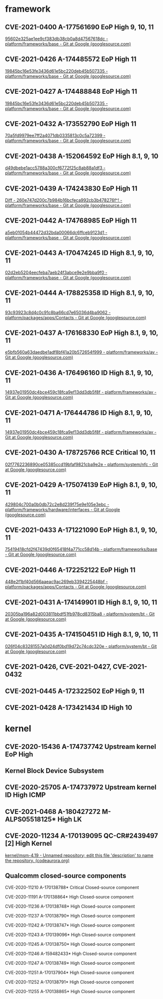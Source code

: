 # framework

## CVE-2021-0400	A-177561690	EoP	High	9, 10, 11

[95602e325ae1ee9cf383db38cb0a8d47567618dc - platform/frameworks/base - Git at Google (googlesource.com)](https://android.googlesource.com/platform/frameworks/base/+/95602e325ae1ee9cf383db38cb0a8d47567618dc)

## CVE-2021-0426	A-174485572	EoP	High	11

[19845bc16e53fe3436d61e5bc220deb45b507335 - platform/frameworks/base - Git at Google (googlesource.com)](https://android.googlesource.com/platform/frameworks/base/+/19845bc16e53fe3436d61e5bc220deb45b507335)

## CVE-2021-0427	A-174488848	EoP	High	11

[19845bc16e53fe3436d61e5bc220deb45b507335 - platform/frameworks/base - Git at Google (googlesource.com)](https://android.googlesource.com/platform/frameworks/base/+/19845bc16e53fe3436d61e5bc220deb45b507335)

## CVE-2021-0432	A-173552790	EoP	High	11

[70a5fd9979ee7ff2a4071db0335813c0c5a72399 - platform/frameworks/base - Git at Google (googlesource.com)](https://android.googlesource.com/platform/frameworks/base/+/70a5fd9979ee7ff2a4071db0335813c0c5a72399)


## CVE-2021-0438	A-152064592	EoP	High	8.1, 9, 10

[d49dbebe1acc5788a300cf6772f25c8ab88a1df3 - platform/frameworks/base - Git at Google (googlesource.com)](https://android.googlesource.com/platform/frameworks/base/+/d49dbebe1acc5788a300cf6772f25c8ab88a1df3)

## CVE-2021-0439	A-174243830	EoP	High	11

[Diff - 260e747d200c7b984b16bcfeca992cb3b478276f^! - platform/frameworks/base - Git at Google (googlesource.com)](https://android.googlesource.com/platform/frameworks/base/+/260e747d200c7b984b16bcfeca992cb3b478276f%5E%21/#F0)

## CVE-2021-0442	A-174768985	EoP	High	11

[a5eb01054b44472d32bda00066dc6ffceb9123d1 - platform/frameworks/base - Git at Google (googlesource.com)](https://android.googlesource.com/platform/frameworks/base/+/a5eb01054b44472d32bda00066dc6ffceb9123d1)

## CVE-2021-0443	A-170474245	ID	High	8.1, 9, 10, 11

[02d2eb5204eecfeba7aeb24f3abce9e2e9bba9f0 - platform/frameworks/base - Git at Google (googlesource.com)](https://android.googlesource.com/platform/frameworks/base/+/02d2eb5204eecfeba7aeb24f3abce9e2e9bba9f0)

## CVE-2021-0444	A-178825358	ID	High	8.1, 9, 10, 11

[93c93923c8d4c0c91c8ba66cd7e65036d4ba9062 - platform/packages/apps/Contacts - Git at Google (googlesource.com)](https://android.googlesource.com/platform/packages/apps/Contacts/+/93c93923c8d4c0c91c8ba66cd7e65036d4ba9062)

## CVE-2021-0437	A-176168330	EoP	High	8.1, 9, 10, 11

[e5bfb560a63daedbe1adf8bf41a20b572654f999 - platform/frameworks/av - Git at Google (googlesource.com)](https://android.googlesource.com/platform/frameworks/av/+/e5bfb560a63daedbe1adf8bf41a20b572654f999)

## CVE-2021-0436	A-176496160	ID	High	8.1, 9, 10, 11

[14937e01950dc4bce459c18fca9ef13dd3db5f8f - platform/frameworks/av - Git at Google (googlesource.com)](https://android.googlesource.com/platform/frameworks/av/+/14937e01950dc4bce459c18fca9ef13dd3db5f8f)

## CVE-2021-0471	A-176444786	ID	High	8.1, 9, 10, 11

[14937e01950dc4bce459c18fca9ef13dd3db5f8f - platform/frameworks/av - Git at Google (googlesource.com)](https://android.googlesource.com/platform/frameworks/av/+/14937e01950dc4bce459c18fca9ef13dd3db5f8f)

## CVE-2021-0430	A-178725766	RCE	Critical	10, 11

[02f7762236890ce05385ccd19bfaf9821cba9e2e - platform/system/nfc - Git at Google (googlesource.com)](https://android.googlesource.com/platform/system/nfc/+/02f7762236890ce05385ccd19bfaf9821cba9e2e)

## CVE-2021-0429	A-175074139	EoP	High	8.1, 9, 10, 11

[429804c700a0b0db72c2e8d239f75e9e105e3ebc - platform/frameworks/hardware/interfaces - Git at Google (googlesource.com)](https://android.googlesource.com/platform/frameworks/hardware/interfaces/+/429804c700a0b0db72c2e8d239f75e9e105e3ebc)

## CVE-2021-0433	A-171221090	EoP	High	8.1, 9, 10, 11

[75419418cfd2f47439d0f65418f4a771cc58d14b - platform/frameworks/base - Git at Google (googlesource.com)](https://android.googlesource.com/platform/frameworks/base/+/75419418cfd2f47439d0f65418f4a771cc58d14b)

## CVE-2021-0446	A-172252122	EoP	High	11

[448e2f1bf40d566aaeac9ac269eb3394225448bf - platform/packages/apps/Contacts - Git at Google (googlesource.com)](https://android.googlesource.com/platform/packages/apps/Contacts/+/448e2f1bf40d566aaeac9ac269eb3394225448bf)

## CVE-2021-0431	A-174149901	ID	High	8.1, 9, 10, 11

[20305ba196a82d003811bbdf51fb978cd8315ba8 - platform/system/bt - Git at Google (googlesource.com)](https://android.googlesource.com/platform/system/bt/+/20305ba196a82d003811bbdf51fb978cd8315ba8)

## CVE-2021-0435	A-174150451	ID	High	8.1, 9, 10, 11

[026f04c83281557a0d24df0bd19d72c74cdc320e - platform/system/bt - Git at Google (googlesource.com)](https://android.googlesource.com/platform/system/bt/+/026f04c83281557a0d24df0bd19d72c74cdc320e)

## CVE-2021-0426, CVE-2021-0427, CVE-2021-0432

## CVE-2021-0445	A-172322502	EoP	High	9, 11

## CVE-2021-0428	A-173421434	ID	High	10

# kernel

## CVE-2020-15436	A-174737742 Upstream kernel	EoP	High

## Kernel Block Device Subsystem

## CVE-2020-25705	A-174737972 Upstream kernel	ID	High	ICMP

## CVE-2021-0468	A-180427272 M-ALPS05518125*		High	LK

## CVE-2020-11234	A-170139095 QC-CR#2439497 [2]		High	Kernel

[kernel/msm-4.19 - Unnamed repository; edit this file &#39;description&#39; to name the repository. (codeaurora.org)](https://source.codeaurora.org/quic/la/kernel/msm-4.19/commit/?id=76a699e746c9b3a1494597a6756ff21fc84b48e4)

## Qualcomm closed-source components

CVE-2020-11210	A-170138788*		Critical	Closed-source component

CVE-2020-11191	A-170138864*		High	Closed-source component

CVE-2020-11236	A-170138748*		High	Closed-source component

CVE-2020-11237	A-170138790*		High	Closed-source component

CVE-2020-11242	A-170138747*		High	Closed-source component

CVE-2020-11243	A-170139096*		High	Closed-source component

CVE-2020-11245	A-170138750*		High	Closed-source component

CVE-2020-11246	A-159482433*		High	Closed-source component

CVE-2020-11247	A-170138749*		High	Closed-source component

CVE-2020-11251	A-170137904*		High	Closed-source component

CVE-2020-11252	A-170138791*		High	Closed-source component

CVE-2020-11255	A-170138865*		High	Closed-source component
